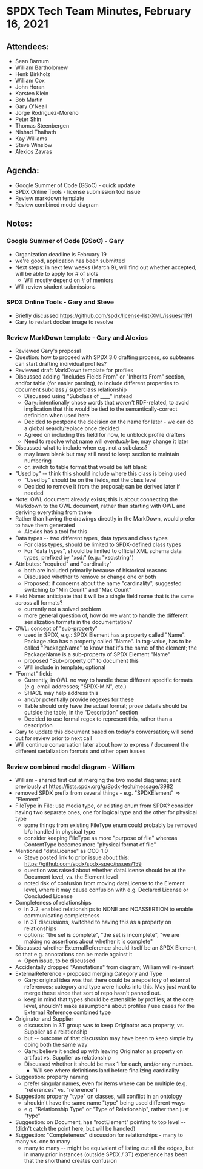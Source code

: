 # SPDX Tech Team Minutes, February 16, 2021

## Attendees:
* Sean Barnum
* William Bartholomew
* Henk Birkholz
* William Cox
* John Horan
* Karsten Klein
* Bob Martin
* Gary O'Neall
* Jorge Rodriguez-Moreno
* Peter Shin
* Thomas Steenbergen
* Nishad Thalhath
* Kay Williams
* Steve Winslow
* Alexios Zavras

## Agenda:

* Google Summer of Code (GSoC) - quick update
* SPDX Online Tools - license submission tool issue
* Review markdown template
* Review combined model diagram

## Notes:

### Google Summer of Code (GSoC) - Gary
* Organization deadline is February 19
* we're good, application has been submitted
* Next steps: in next few weeks (March 9), will find out whether accepted, will be able to apply for # of slots
  * Will mostly depend on # of mentors
* Will review student submissions

### SPDX Online Tools - Gary and Steve
* Briefly discussed https://github.com/spdx/license-list-XML/issues/1191
* Gary to restart docker image to resolve

### Review MarkDown template - Gary and Alexios
* Reviewed Gary's proposal
* Question: how to proceed with SPDX 3.0 drafting process, so subteams can start drafting individual profiles?
* Reviewed draft MarkDown template for profiles
* Discussed adding "Includes Fields From" or "Inherits From" section, and/or table (for easier parsing), to include different properties to document subclass / superclass relationship
  * Discussed using "Subclass of ____" instead
  * Gary: intentionally chose words that _weren't_ RDF-related, to avoid implication that this would be tied to the semantically-correct definition when used here
  * Decided to postpone the decision on the name for later - we can do a global search/replace once decided
  * Agreed on including this field for now, to unblock profile drafters
  * Need to resolve what name will _eventually_ be; may change it later
* Discussed what to include when e.g. not a subclass?
  * may leave blank but may still need to keep section to maintain numbering
  * or, switch to table format that would be left blank
* "Used by" -- think this should include where this class is being used
  * "Used by" should be on the fields, not the class level
  * Decided to remove it from the proposal; can be derived later if needed
* Note: OWL document already exists; this is about connecting the Markdown to the OWL document, rather than starting with OWL and deriving everything from there
* Rather than having the drawings directly in the MarkDown, would prefer to have them generated
  * Alexios has a tool for this
* Data types -- two different types, data types and class types
  * For class types, should be limited to SPDX-defined class types
  * For "data types", should be limited to official XML schema data types, prefixed by "xsd:" (e.g.: "xsd:string")
* Attributes: "required" and "cardinality"
  * both are included primarily because of historical reasons
  * Discussed whether to remove or change one or both
  * Proposed: if concerns about the name "cardinality", suggested switching to "Min Count" and "Max Count"
* Field Name: anticipate that it will be a single field name that is the same across all formats?
  * currently not a solved problem
  * more general question of, how do we want to handle the different serialization formats in the documentation?
* OWL: concept of "sub-property"
  * used in SPDX, e.g.: SPDX Element has a property called "Name". Package also has a property called "Name". In tag-value, has to be called "PackageName" to know that it's the name of the element; the PackageName is a sub-property of SPDX Element "Name"
  * proposed "Sub-property of" to document this
  * Will include in template; optional
* "Format" field:
  * Currently, in OWL no way to handle these different specific formats (e.g. email addresses; "SPDX-M.N", etc.)
  * SHACL may help address this
  * and/or potentially provide regexes for these
  * Table should only have the actual format; prose details should be outside the table, in the "Description" section
  * Decided to use formal regex to represent this, rather than a description
* Gary to update this document based on today's conversation; will send out for review prior to next call
* Will continue conversation later about how to express / document the different serialization formats and other open issues

### Review combined model diagram - William
* William - shared first cut at merging the two model diagrams; sent previously at https://lists.spdx.org/g/Spdx-tech/message/3982
* removed SPDX prefix from several things - e.g. "SPDXElement" => "Element"
* FileType in File: use media type, or existing enum from SPDX? consider having two separate ones, one for logical type and the other for physical type
  * some things from existing FileType enum could probably be removed b/c handled in physical type
  * consider keeping FileType as more "purpose of file" whereas ContentType becomes more "physical format of file"
* Mentioned "dataLicense" as CC0-1.0
  * Steve posted link to prior issue about this: https://github.com/spdx/spdx-spec/issues/159
  * question was raised about whether dataLicense should be at the Document level, vs. the Element level
  * noted risk of confusion from moving dataLicense to the Element level, where it may cause confusion with e.g. Declared License or Concluded License
* Completeness of relationships
  * In 2.2, enabled relationships to NONE and NOASSERTION to enable communicating completeness
  * In 3T discussions, switched to having this as a property on relationships
  * options: "the set is complete", "the set is incomplete", "we are making no assertions about whether it is complete"
* Discussed whether ExternalReference should itself be an SPDX Element, so that e.g. annotations can be made against it
  * Open issue, to be discussed
* Accidentally dropped "Annotations" from diagram; William will re-insert
* ExternalReference - proposed merging Category and Type
  * Gary: original idea was that there could be a repository of external references; category and type were hooks into this. May just want to merge these since that sort of repo hasn't panned out.
  * keep in mind that types should be extensible by profiles; at the core level, shouldn't make assumptions about profiles / use cases for the External Reference combined type
* Originator and Supplier
  * discussion in 3T group was to keep Originator as a property, vs. Supplier as a relationship
  * but -- outcome of that discussion may have been to keep simple by doing both the same way
  * Gary: believe it ended up with leaving Originator as property on artifact vs. Supplier as relationship
  * Discussed whether it should be max 1 for each, and/or any number.
    * Will see where definitions land before finalizing cardinality
* Suggestion: property naming
  * prefer singular names, even for items where can be multiple (e.g. "references" vs. "reference")
* Suggestion: property "type" on classes, will conflict in an ontology
  * shouldn't have the same name "type" being used different ways
  * e.g. "Relationship Type" or "Type of Relationship", rather than just "type"
* Suggestion: on Document, has "rootElement" pointing to top level -- (didn't catch the point here, but will be handled)
* Suggestion: "Completeness" discussion for relationships - many to many vs. one to many
  * many to many -- might be equivalent of listing out all the edges, but in many prior instances (outside SPDX / 3T) experience has been that the shorthand creates confusion
